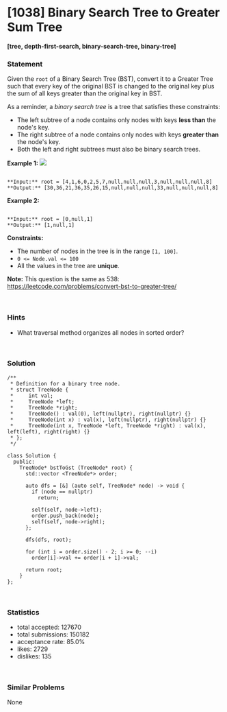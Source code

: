 # [1038] Binary Search Tree to Greater Sum Tree

**[tree, depth-first-search, binary-search-tree, binary-tree]**

### Statement

Given the `root` of a Binary Search Tree (BST), convert it to a Greater Tree such that every key of the original BST is changed to the original key plus the sum of all keys greater than the original key in BST.

As a reminder, a *binary search tree* is a tree that satisfies these constraints:

* The left subtree of a node contains only nodes with keys **less than** the node's key.
* The right subtree of a node contains only nodes with keys **greater than** the node's key.
* Both the left and right subtrees must also be binary search trees.


**Example 1:**
![](https://assets.leetcode.com/uploads/2019/05/02/tree.png)

```

**Input:** root = [4,1,6,0,2,5,7,null,null,null,3,null,null,null,8]
**Output:** [30,36,21,36,35,26,15,null,null,null,33,null,null,null,8]

```

**Example 2:**

```

**Input:** root = [0,null,1]
**Output:** [1,null,1]

```

**Constraints:**
* The number of nodes in the tree is in the range `[1, 100]`.
* `0 <= Node.val <= 100`
* All the values in the tree are **unique**.


**Note:** This question is the same as 538: <https://leetcode.com/problems/convert-bst-to-greater-tree/>

<br>

### Hints

- What traversal method organizes all nodes in sorted order?

<br>

### Solution

```
/**
 * Definition for a binary tree node.
 * struct TreeNode {
 *     int val;
 *     TreeNode *left;
 *     TreeNode *right;
 *     TreeNode() : val(0), left(nullptr), right(nullptr) {}
 *     TreeNode(int x) : val(x), left(nullptr), right(nullptr) {}
 *     TreeNode(int x, TreeNode *left, TreeNode *right) : val(x), left(left), right(right) {}
 * };
 */

class Solution {
  public:
    TreeNode* bstToGst (TreeNode* root) {
      std::vector <TreeNode*> order;
      
      auto dfs = [&] (auto self, TreeNode* node) -> void {
        if (node == nullptr)
          return;
        
        self(self, node->left);
        order.push_back(node);
        self(self, node->right);
      };
      
      dfs(dfs, root);
      
      for (int i = order.size() - 2; i >= 0; --i)
        order[i]->val += order[i + 1]->val;
      
      return root;
    }
};
```

<br>

### Statistics

- total accepted: 127670
- total submissions: 150182
- acceptance rate: 85.0%
- likes: 2729
- dislikes: 135

<br>

### Similar Problems

None
